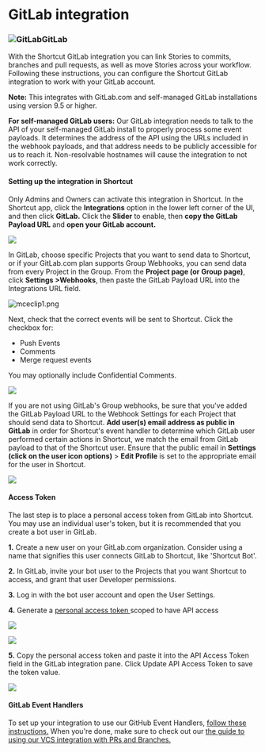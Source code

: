 # GitLab integration



### ![GitLab](https://help.shortcut.com/hc/article_attachments/360091316131)**GitLab** <a href="#h_01j8g86jkprp98ves5b0dtnbpg" id="h_01j8g86jkprp98ves5b0dtnbpg"></a>

With the Shortcut GitLab integration you can link Stories to commits, branches and pull requests, as well as move Stories across your workflow. Following these instructions, you can configure the Shortcut GitLab integration to work with your GitLab account.

**Note:** This integrates with GitLab.com and self-managed GitLab installations using version 9.5 or higher.

**For self-managed GitLab users:** Our GitLab integration needs to talk to the API of your self-managed GitLab install to properly process some event payloads. It determines the address of the API using the URLs included in the webhook payloads, and that address needs to be publicly accessible for us to reach it. Non-resolvable hostnames will cause the integration to not work correctly.

#### Setting up the integration in Shortcut <a href="#h.ytnm42t9da3x" id="h.ytnm42t9da3x"></a>

Only Admins and Owners can activate this integration in Shortcut. In the Shortcut app, click the **Integrations** option in the lower left corner of the UI, and then click **GitLab.** Click the **Slider** to enable, then **copy the GitLab Payload URL** and **open your GitLab account.**

![](https://help.shortcut.com/hc/article_attachments/17477297306132)

In GitLab, choose specific Projects that you want to send data to Shortcut, or if your GitLab.com plan supports Group Webhooks, you can send data from every Project in the Group. From the **Project page (or Group page)**, click **Settings >Webhooks**, then paste the GitLab Payload URL into the Integrations URL field.

![mceclip1.png](https://help.shortcut.com/hc/article_attachments/17473660094228)

Next, check that the correct events will be sent to Shortcut. Click the checkbox for:

* Push Events
* Comments
* Merge request events

You may optionally include Confidential Comments.

![](https://help.shortcut.com/hc/article_attachments/17473664287380)

If you are not using GitLab's Group webhooks, be sure that you've added the GitLab Payload URL to the Webhook Settings for each Project that should send data to Shortcut. **Add user(s) email address as public in GitLab** in order for Shortcut's event handler to determine which GitLab user performed certain actions in Shortcut, we match the email from GitLab payload to that of the Shortcut user. Ensure that the public email in **Settings (click on the user icon options)** > **Edit Profile** is set to the appropriate email for the user in Shortcut.

![](https://help.shortcut.com/hc/article_attachments/17476832409492)

#### Access Token <a href="#h_01j8g86jkpdremgwhw91wg9qgw" id="h_01j8g86jkpdremgwhw91wg9qgw"></a>

The last step is to place a personal access token from GitLab into Shortcut. You may use an individual user's token, but it is recommended that you create a bot user in GitLab.&#x20;

**1.** Create a new user on your GitLab.com organization. Consider using a name that signifies this user connects GitLab to Shortcut, like 'Shortcut Bot'.

**2.** In GitLab, invite your bot user to the Projects that you want Shortcut to access, and grant that user Developer permissions.

**3.** Log in with the bot user account and open the User Settings.

**4.** Generate a [personal access token ](https://docs.gitlab.com/ee/user/profile/personal_access_tokens.html)scoped to have API access &#x20;

![](https://help.shortcut.com/hc/article_attachments/17476889824148)

![](https://help.shortcut.com/hc/article_attachments/17476932146196)

**5.** Copy the personal access token and paste it into the API Access Token field in the GitLab integration pane. Click Update API Access Token to save the token value.

![](https://help.shortcut.com/hc/article_attachments/17477015692436)

#### GitLab Event Handlers <a href="#h_01j8g86jkpwaa9cj8majgbppyy" id="h_01j8g86jkpwaa9cj8majgbppyy"></a>

To set up your integration to use our GitHub Event Handlers, [follow these instructions.](https://help.clubhouse.io/hc/en-us/articles/360023113952) When you're done, make sure to check out our [the guide to using our VCS integration with PRs and Branches.](https://help.shortcut.com/hc/en-us/articles/207540323)

